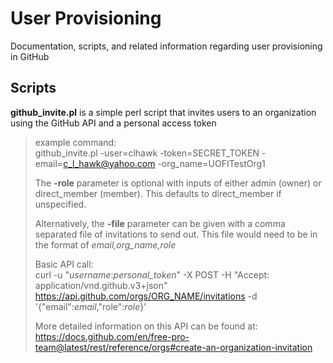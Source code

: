 # User Provisioning
Documentation, scripts, and related information regarding user provisioning in GitHub

## Scripts
**github_invite.pl** is a simple perl script that invites users to an organization using the GitHub API and a personal access token

>example command:  
>github_invite.pl -user=clhawk -token=SECRET_TOKEN -email=c_l_hawk@yahoo.com -org_name=UOFITestOrg1  
>
>The **-role** parameter is optional with inputs of either admin (owner) or direct_member (member).  This defaults to direct_member if unspecified.
>
>Alternatively, the **-file** parameter can be given with a comma separated file of invitations to send out.  This file would need to be in the format of *email,org_name,role*  
>
>Basic API call:  
>curl -u "*username*:*personal_token*" -X POST -H "Accept: application/vnd.github.v3+json" https://api.github.com/orgs/ORG_NAME/invitations -d '{"email":*email*,"role":*role*}'
>
>More detailed information on this API can be found at: https://docs.github.com/en/free-pro-team@latest/rest/reference/orgs#create-an-organization-invitation

